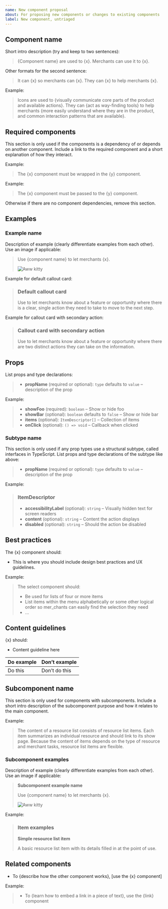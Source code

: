 ```yaml
---
name: New component proposal
about: For proposing new components or changes to existing components
label: New component, untriaged
---
```


## Component name

Short intro description (try and keep to two sentences):

> {Component name} are used to {x}. Merchants can use it to {x}.

Other formats for the second sentence:

> It can {x} so merchants can {x}.
> They can {x} to help merchants {x}.

Example:

> Icons are used to {visually communicate core parts of the product and available actions}. They can {act as way-finding tools} to help merchants {more easily understand where they are in the product, and common interaction patterns that are available}.

## Required components

This section is only used if the components is a dependency of or depends on another component. Include a link to the required component and a short explanation of how they interact.

Example:

> The {x} component must be wrapped in the {y} component.

Example:

> The {x} component must be passed to the {y} component.

Otherwise if there are no component dependencies, remove this section.

## Examples

### Example name

Description of example (clearly differentiate examples from each other). Use an image if applicable:

> Use {component name} to let merchants {x}.
>
> ![Aww kitty](https://placeimg.com/300/100/arch/grayscale)

Example for default callout card:

> ### Default callout card
>
> Use to let merchants know about a feature or opportunity where there is a clear, single action they need to take to move to the next step.

Example for callout card with secondary action:

> ### Callout card with secondary action
>
> Use to let merchants know about a feature or opportunity where there are two distinct actions they can take on the information.

## Props

List props and type declarations:

> - **propName** (required or optional): `type` defaults to `value` – description of the prop

Example:

> - **showFoo** (required): `boolean` – Show or hide foo
> - **showBar** (optional): `boolean` defaults to `false` – Show or hide bar
> - **items** (optional): `ItemDescriptor[]` – Collection of items
> - **onClick** (optional): `() => void` – Callback when clicked

### Subtype name

This section is only used if any prop types use a structural subtype, called interfaces in TypeScript. List props and type declarations of the subtype like above:

> - **propName** (required or optional): `type` defaults to `value` – description of the prop

Example:

> ### ItemDescriptor
>
> - **accessibilityLabel** (optional): `string` – Visually hidden text for screen readers
> - **content** (optional): `string` – Content the action displays
> - **disabled** (optional): `string` – Should the action be disabled

## Best practices

The {x} component should:

- This is where you should include design best practices and UX guidelines.

Example:

> The select component should:
>
> - Be used for lists of four or more items
> - List items within the menu alphabetically or some other logical order so mer_chants can easily find the selection they need
> - ...

## Content guidelines

{x} should:

- Content guideline here

| Do example | Don’t example |
| ---------- | ------------- |
| Do this    | Don’t do this |

## Subcomponent name

This section is only used for components with subcomponents. Include a short intro description of the subcomponent purpose and how it relates to the main component.

Example:

> The content of a resource list consists of resource list items. Each item summarizes an individual resource and should link to its show page.
> Because the content of items depends on the type of resource and merchant tasks, resource list items are flexible.

### Subcomponent examples

Description of example (clearly differentiate examples from each other). Use an image if applicable:

> **Subcomponent example name**
>
> Use {component name} to let merchants {x}.
>
> ![Aww kitty](https://placeimg.com/300/100/arch/grayscale)

Example:

> ### Item examples
>
> **Simple resource list item**
>
> A basic resource list item with its details filled in at the point of use.

## Related components

- To {describe how the other component works}, [use the {x} component]

Example:

> - To {learn how to embed a link in a piece of text}, use the {link} component
